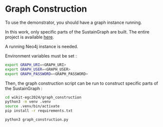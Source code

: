 # Graph Construction

To use the demonstrator, you should have a graph instance running.

In this work, only specific parts of the SustainGraph are built.
The entire project is available [here](https://gitlab.com/netmode/sustaingraph).

A running Neo4j instance is needed.

Environment variables must be set :

```sh
export GRAPH_URI=<GRAPH_URI>
export GRAPH_USER=<GRAPH_USER>
export GRAPH_PASSWORD=<GRAPH_PASSWORD>
```

Then, the graph construction script can be run to construct specific parts of the SustainGraph :

```sh
cd wikit-egc2024/graph_construction
python3 -m venv .venv
source .venv/bin/activate
pip install -r requirements.txt

python3 graph_construction.py
```
